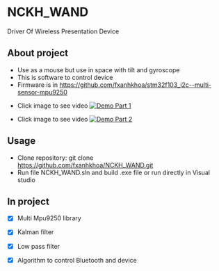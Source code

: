 # NCKH_WAND
Driver Of Wireless Presentation Device

## About project
* Use as a mouse but use in space with tilt and gyroscope
* This is software to control device
* Firmware is in https://github.com/fxanhkhoa/stm32f103_i2c--multi-sensor-mpu9250
- Click image to see video [![Demo Part 1](https://img.youtube.com/vi/X8A_cdO6KPk/mqdefault.jpg)](https://youtu.be/X8A_cdO6KPk)

- Click image to see video [![Demo Part 2](https://img.youtube.com/vi/bdu2eqgzXk4/mqdefault.jpg)](https://youtu.be/bdu2eqgzXk4)

## Usage
* Clone repository: git clone https://github.com/fxanhkhoa/NCKH_WAND.git
* Run file NCKH_WAND.sln and build .exe file or run directly in Visual studio

## In project

- [x] Multi Mpu9250 library

- [x] Kalman filter

- [x] Low pass filter

- [x] Algorithm to control Bluetooth and device
